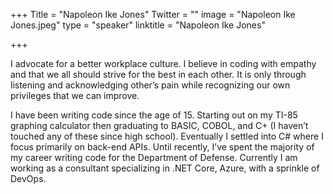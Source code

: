 ﻿+++
Title = "Napoleon Ike Jones"
Twitter = ""
image = "Napoleon Ike Jones.jpeg"
type = "speaker"
linktitle = "Napoleon Ike Jones"

+++

I advocate for a better workplace culture. I believe in coding with empathy and that we all should strive for the best in each other. It is only through listening and acknowledging other’s pain while recognizing our own privileges that we can improve.

I have been writing code since the age of 15. Starting out on my TI-85 graphing calculator then graduating to BASIC, COBOL, and C+ (I haven’t touched any of these since high school). Eventually I settled into C# where I focus primarily on back-end APIs. Until recently, I’ve spent the majority of my career writing code for the Department of Defense. Currently I am working as a consultant specializing in .NET Core, Azure, with a sprinkle of DevOps.